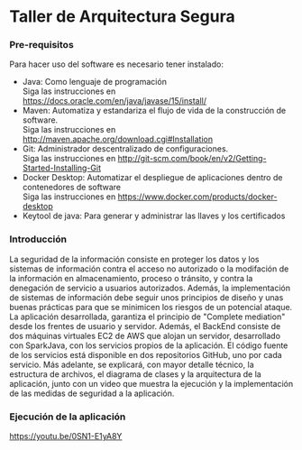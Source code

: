 # Taller de Arquitectura Segura
### Pre-requisitos
Para hacer uso del software es necesario tener instalado:
* Java: Como lenguaje de programación                                      
    Siga las instrucciones en https://docs.oracle.com/en/java/javase/15/install/
* Maven: Automatiza y estandariza el flujo de vida de la construcción de software.                 
    Siga las instrucciones en http://maven.apache.org/download.cgi#Installation
* Git: Administrador descentralizado de configuraciones.                     
    Siga las instrucciones en http://git-scm.com/book/en/v2/Getting-Started-Installing-Git
* Docker Desktop: Automatizar el despliegue de aplicaciones dentro de contenedores de software                                   
    Siga las instrucciones en https://www.docker.com/products/docker-desktop
* Keytool de java: Para generar y administrar las llaves y los certificados

### Introducción
La seguridad de la información consiste en proteger los datos y los sistemas de información contra el acceso no autorizado o la modifación de la información en almacenamiento, 
proceso o tránsito, y contra la denegación de servicio a usuarios autorizados. Además, la implementación de sistemas de información debe seguir unos principios de diseño y unas
buenas prácticas para que se minimicen los riesgos de un potencial ataque.                                          
La aplicación desarrollada, garantiza el principio de "Complete mediation" desde los frentes de usuario y servidor. Además, el BackEnd consiste de dos máquinas virtuales EC2 de AWS 
que alojan un servidor, desarrollado con SparkJava, con los servicios propios de la aplicación. El código fuente de los servicios está disponible en dos repositorios GitHub, uno
por cada servicio. Más adelante, se explicará, con mayor detalle técnico, la estructura de archivos, el diagrama de clases y la arquitectura de la aplicación, junto con un
video que muestra la ejecución y la implementación de las medidas de seguridad a la aplicación. 

### Ejecución de la aplicación
https://youtu.be/0SN1-E1yA8Y